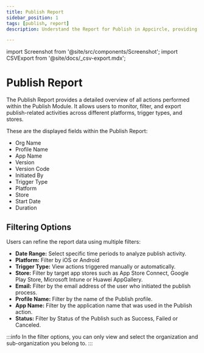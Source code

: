 ```yaml
---
title: Publish Report
sidebar_position: 1
tags: [publish, report]
description: Understand the Report for Publish in Appcircle, providing visibility on the usage of publish module over a given time period.

---
```


import Screenshot from '@site/src/components/Screenshot';
import CSVExport from '@site/docs/\_csv-export.mdx';

# Publish Report

The Publish Report provides a detailed overview of all actions performed within the Publish Module. It allows users to monitor, filter, and export publish-related activities across different platforms, trigger types, and stores.

<Screenshot url="https://cdn.appcircle.io/docs/assets/7112-7.png" />

These are the displayed fields within the Publish Report:

- Org Name
- Profile Name
- App Name
- Version
- Version Code
- Initiated By
- Trigger Type
- Platform
- Store
- Start Date
- Duration

## Filtering Options

Users can refine the report data using multiple filters:

- **Date Range:** Select specific time periods to analyze publish activity.
- **Platform:** Filter by iOS or Android
- **Trigger Type:** View actions triggered manually or automatically.
- **Store:** Filter by target app stores such as App Store Connect, Google Play Store, Microsoft Intune or Huawei AppGallery.
- **Email:** Filter by the email address of the user who initiated the publish process.
- **Profile Name:** Filter by the name of the Publish profile.
- **App Name:** Filter by the application name that was used in the Publish action.
- **Status:** Filter by Status of the Publish such as Success, Failed or Canceled.

<Screenshot url="https://cdn.appcircle.io/docs/assets/7112-5.png" />

:::info
In the filter options, you can only view and select the organization and sub-organization you belong to.
:::

<CSVExport />